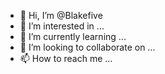 - 👋 Hi, I’m @Blakefive
- 👀 I’m interested in ...
- 🌱 I’m currently learning ...
- 💞️ I’m looking to collaborate on ...
- 📫 How to reach me ...

<!---
Blakefive/Blakefive is a ✨ special ✨ repository because its `README.md` (this file) appears on your GitHub profile.
You can click the Preview link to take a look at your changes.
--->
